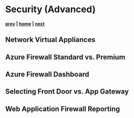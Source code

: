 # Security (Advanced)

#### [prev](./topology-advanced.md) | [home](./readme.md)  | [next](./mgmt.md)

## Network Virtual Appliances

## Azure Firewall Standard vs. Premium

## Azure Firewall Dashboard

## Selecting Front Door vs. App Gateway

## Web Application Firewall Reporting
